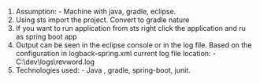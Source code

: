 1.	Assumption: - Machine with java, gradle, eclipse.
2.	Using sts import the project. Convert to gradle nature
3.	If you want to run application from sts right click the application and ru as spring boot app
4.	Output can be seen in the eclipse console or in the log file. Based on the configuration in logback-spring.xml current log file location: - C:\dev\logs\revword.log
5.	Technologies used: - Java , gradle, spring-boot, junit.
